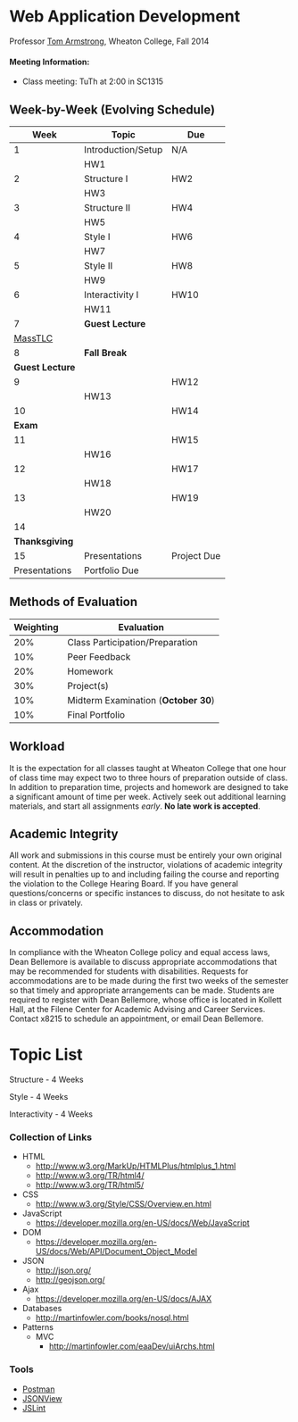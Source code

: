 # Web Application Development

Professor [Tom Armstrong](http://tarmstro.github.io/), Wheaton College, Fall 2014

#### Meeting Information:

* Class meeting: TuTh at 2:00 in SC1315

## Week-by-Week (Evolving Schedule)

Week  | Topic | Due
------------- | ------------- | -------------
1 | Introduction/Setup |  N/A
 |  | HW1
2 | Structure I | HW2
 |  | HW3
3 | Structure II | HW4
 |  | HW5
4 | Style I | HW6
 |  | HW7
5 | Style II | HW8
 |  | HW9
6 | Interactivity I | HW10
 |  | HW11
7 | **Guest Lecture** | &nbsp;
 | [MassTLC](http://www.eventbrite.com/e/networking-career-fair-tickets-12756833031) | &nbsp;
8 | **Fall Break** | &nbsp;
 | **Guest Lecture** | &nbsp;
9 |  | HW12
 |  | HW13
10 |  | HW14
 | **Exam** | &nbsp;
11 |  | HW15
 |  |  HW16
12 |  | HW17
 |  | HW18
13 |  | HW19
 |  | HW20
14 |  | &nbsp;
 | **Thanksgiving** | &nbsp;
15 | Presentations | Project Due
 | Presentations | Portfolio Due

## Methods of Evaluation

Weighting  | Evaluation
------------- | ------------- 
20% | Class Participation/Preparation
10% | Peer Feedback
20% | Homework
30% | Project(s)
10% | Midterm Examination (**October 30**)
10% | Final Portfolio

## Workload

It is the expectation for all classes taught at Wheaton College that one hour of class time may expect two to three hours of preparation outside of class.  In addition to preparation time, projects and homework are designed to take a significant amount of time per week.  Actively seek out additional learning materials, and start all assignments _early_. **No late work is accepted**.

## Academic Integrity

All work and submissions in this course must be entirely your own original content.  At the discretion of the instructor, violations of academic integrity will result in penalties up to and including failing the course and reporting the violation to the College Hearing Board. If you have general questions/concerns or specific instances to discuss, do not hesitate to ask in class or privately.

## Accommodation

In compliance with the Wheaton College policy and equal access laws, Dean Bellemore is available to discuss appropriate accommodations that may be recommended for students with disabilities. Requests for accommodations are to be made during the first two weeks of the semester so that timely and appropriate arrangements can be made. Students are required to register with Dean Bellemore, whose office is located in Kollett Hall, at the Filene Center for Academic Advising and Career Services. Contact x8215 to schedule an appointment, or email Dean Bellemore.

# Topic List

Structure - 4 Weeks

Style - 4 Weeks

Interactivity - 4 Weeks

### Collection of Links

* HTML 
	* http://www.w3.org/MarkUp/HTMLPlus/htmlplus_1.html
	* http://www.w3.org/TR/html4/
	* http://www.w3.org/TR/html5/
* CSS
	* http://www.w3.org/Style/CSS/Overview.en.html
* JavaScript
	* https://developer.mozilla.org/en-US/docs/Web/JavaScript
* DOM
	* https://developer.mozilla.org/en-US/docs/Web/API/Document_Object_Model
* JSON
	* http://json.org/
	* http://geojson.org/
* Ajax
	* https://developer.mozilla.org/en-US/docs/AJAX
* Databases
	* http://martinfowler.com/books/nosql.html
* Patterns
	* MVC
		* http://martinfowler.com/eaaDev/uiArchs.html


### Tools

* [Postman](https://chrome.google.com/webstore/detail/fdmmgilgnpjigdojojpjoooidkmcomcm)
* [JSONView](https://chrome.google.com/webstore/detail/jsonview/chklaanhfefbnpoihckbnefhakgolnmc)
* [JSLint](http://www.jslint.com/)